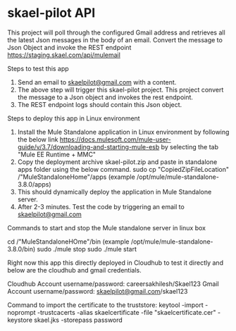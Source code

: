# skael-pilot API

This project will poll through the configured Gmail address and retrieves all the latest Json messages in the body of an email. Convert the message to Json Object and invoke the REST endpoint 
https://staging.skael.com/api/mulemail

Steps to test this app

1. Send an email to skaelpilot@gmail.com with a content.
2. The above step will trigger this skael-pilot project. This project convert the message to a Json object and invokes the rest endpoint.
3. The REST endpoint logs should contain this Json object.

Steps to deploy this app in Linux environment

1. Install the Mule Standalone application in Linux environment by following the below link https://docs.mulesoft.com/mule-user-guide/v/3.7/downloading-and-starting-mule-esb
   by selecting the tab "Mule EE Runtime + MMC"
2. Copy the deployment archive skael-pilot.zip and paste in standalone apps folder using the below command.
   sudo cp "CopiedZipFileLocation" /"MuleStandaloneHome"/apps (example /opt/mule/mule-standalone-3.8.0/apps)
3. This should dynamically deploy the application in Mule Standalone server.
4. After 2-3 minutes. Test the code by triggering an email to skaelpilot@gmail.com

Commands to start and stop the Mule standalone server in linux box

cd /"MuleStandaloneHOme"/bin (example /opt/mule/mule-standalone-3.8.0/bin)
sudo ./mule stop
sudo ./mule start

Right now this app this directly deployed in Cloudhub to test it directly and below are the cloudhub and gmail credentials.

Cloudhub Account username/password: careersakhilesh/Skael123
Gmail Account username/password: skaelpilot@gmail.com/skael123

Command to import the certificate to the truststore:
keytool -import -noprompt -trustcacerts -alias skaelcertificate -file "skaelcertificate.cer" -keystore skael.jks -storepass password

